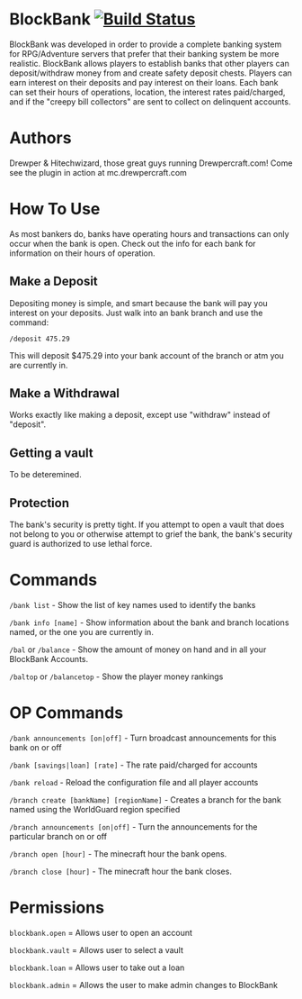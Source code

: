 BlockBank [![Build Status](https://travis-ci.org/Drewpercraft/BlockBank.svg?branch=master)](https://travis-ci.org/Drewpercraft/BlockBank)
=========
BlockBank was developed in order to provide a complete banking system for RPG/Adventure servers that prefer that their banking system be more realistic. BlockBank allows players to establish banks that other players can deposit/withdraw money from and create safety deposit chests. Players can earn interest on their deposits and pay interest on their loans. Each bank can set their hours of operations, location, the interest rates paid/charged, and if the "creepy bill collectors" are sent to collect on delinquent accounts. 

Authors
=======
Drewper & Hitechwizard, those great guys running Drewpercraft.com! Come see the plugin in action at mc.drewpercraft.com

How To Use
==========
As most bankers do, banks have operating hours and transactions can only occur when the bank is open. Check out the info for each bank for information on their hours of operation.

Make a Deposit
--------------
Depositing money is simple, and smart because the bank will pay you interest on your deposits. Just walk into an bank branch and use the command:

`/deposit 475.29`

This will deposit $475.29 into your bank account of the branch or atm you are currently in.

Make a Withdrawal
-----------------
Works exactly like making a deposit, except use "withdraw" instead of "deposit".

Getting a vault
---------------
To be deteremined.

Protection
----------
The bank's security is pretty tight. If you attempt to open a vault that does not belong to you or otherwise attempt to grief the bank, the bank's security guard is authorized to use lethal force.

Commands
========
`/bank list` - Show the list of key names used to identify the banks

`/bank info [name]` - Show information about the bank and branch locations named, or the one you are currently in.

`/bal` or `/balance` - Show the amount of money on hand and in all your BlockBank Accounts.

`/baltop` or `/balancetop` - Show the player money rankings

OP Commands
===========
`/bank announcements [on|off]` - Turn broadcast announcements for this bank on or off

`/bank [savings|loan] [rate]` - The rate paid/charged for accounts

`/bank reload` - Reload the configuration file and all player accounts

`/branch create [bankName] [regionName]` - Creates a branch for the bank named using the WorldGuard region specified

`/branch announcements [on|off]` - Turn the announcements for the particular branch on or off

`/branch open [hour]` - The minecraft hour the bank opens.

`/branch close [hour]` - The minecraft hour the bank closes.


Permissions
===========
`blockbank.open` = Allows user to open an account

`blockbank.vault` = Allows user to select a vault

`blockbank.loan` = Allows user to take out a loan

`blockbank.admin` = Allows the user to make admin changes to BlockBank

